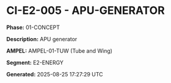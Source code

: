 # CI-E2-005 - APU-GENERATOR

**Phase:** 01-CONCEPT

**Description:** APU generator

**AMPEL:** AMPEL-01-TUW (Tube and Wing)

**Segment:** E2-ENERGY

**Generated:** 2025-08-25 17:27:29 UTC
